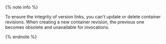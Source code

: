 {% note info %}

To ensure the integrity of version links, you can't update or delete container revisions. When creating a new container revision, the previous one becomes obsolete and unavailable for invocations.

{% endnote %}
